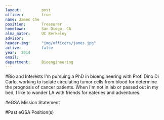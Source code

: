 ```yaml
---
layout:     	post
officer:        true
name: James Che
position: 		Treasurer
hometown: 		San Diego, CA
alma_mater: 	UC Berkeley
advisor: 		
header-img: 	"img/officers/james.jpg"
active: 		false
year:  2014
email: 			
department: 	Bioengineering
---
```

#Bio and Interests
I'm pursuing a PhD in bioengineering with Prof. Dino Di Carlo, working to isolate circulating tumor cells from blood for determine the prognosis of cancer patients. When I'm not in lab or passed out in my bed, I like to wander LA with friends for eateries and adventures.

#eGSA Mission Statement


#Past eGSA Position(s)
